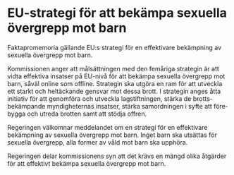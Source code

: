 # EU-strategi för att bekämpa sexu­ella över­grepp mot barn

Fakta­promemoria gällande EU:s strategi för en effekti­vare bekämp­ning av sexuella över­grepp mot barn.

Kommissionen anger att mål­­sätt­ningen med den fem­åriga strate­gin är att vidta effek­tiva insat­ser på EU-nivå för att bekämpa sexuella över­grepp mot barn, såväl online som offline. Strategin ska utgöra en ram för att utveckla ett starkt och hel­täckande gensvar mot dessa brott. I strate­gin anges åtta initiativ för att genom­föra och utveckla lag­stift­ningen, stärka de brotts­bekäm­pande myndig­heternas insatser, stärka sam­ordningen i syfte att före­bygga och utreda brotten samt att stödja offren.

Regeringen väl­komnar med­delan­det om en strategi för en effekti­vare bekämp­ning av sexuella över­grepp mot barn. Inget barn ska utsättas för sexuella över­grepp, alla former av våld mot barn ska upphöra.

Regeringen delar kom­missionens syn att det krävs en mängd olika åtgärder för att effektivt bekämpa sexuella över­grepp mot barn.
